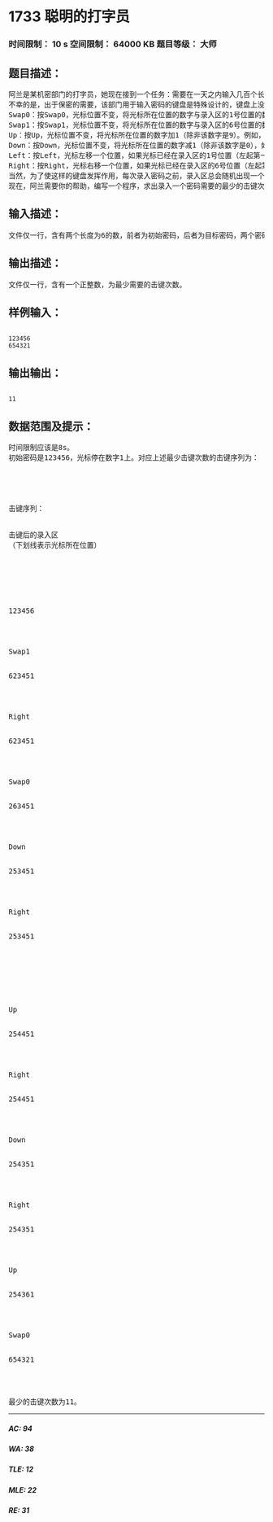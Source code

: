 # 1733 聪明的打字员   
### 时间限制： 10 s     空间限制： 64000 KB     题目等级： 大师  
## 题目描述：  

<pre>
阿兰是某机密部门的打字员，她现在接到一个任务：需要在一天之内输入几百个长度固定为6的密码。当然，她希望输入的过程中敲击键盘的总次数越少越好。
不幸的是，出于保密的需要，该部门用于输入密码的键盘是特殊设计的，键盘上没有数字键，而只有以下六个键：Swap0, Swap1, Up, Down, Left, Right，为了说明这6个键的作用，我们先定义录入区的6个位置的编号，从左至右依次为1，2，3，4，5，6。下面列出每个键的作用：
Swap0：按Swap0，光标位置不变，将光标所在位置的数字与录入区的1号位置的数字（左起第一个数字）交换。如果光标已经处在录入区的1号位置，则按Swap0键之后，录入区的数字不变；
Swap1：按Swap1，光标位置不变，将光标所在位置的数字与录入区的6号位置的数字（左起第六个数字）交换。如果光标已经处在录入区的6号位置，则按Swap1键之后，录入区的数字不变；
Up：按Up，光标位置不变，将光标所在位置的数字加1（除非该数字是9）。例如，如果光标所在位置的数字为2，按Up之后，该处的数字变为3；如果该处数字为9，则按Up之后，数字不变，光标位置也不变；
Down：按Down，光标位置不变，将光标所在位置的数字减1（除非该数字是0），如果该处数字为0，则按Down之后，数字不变，光标位置也不变；
Left：按Left，光标左移一个位置，如果光标已经在录入区的1号位置（左起第一个位置）上，则光标不动；
Right：按Right，光标右移一个位置，如果光标已经在录入区的6号位置（左起第六个位置）上，则光标不动。
当然，为了使这样的键盘发挥作用，每次录入密码之前，录入区总会随机出现一个长度为6的初始密码，而且光标固定出现在1号位置上。当巧妙地使用上述六个特殊键之后，可以得到目标密码，这时光标允许停在任何一个位置。
现在，阿兰需要你的帮助，编写一个程序，求出录入一个密码需要的最少的击键次数。
</pre>
  
  
## 输入描述：  

<pre>
文件仅一行，含有两个长度为6的数，前者为初始密码，后者为目标密码，两个密码之间用一个空格隔开。
</pre>
  
  
## 输出描述：  

<pre>
文件仅一行，含有一个正整数，为最少需要的击键次数。
</pre>
  
  
## 样例输入：  

<pre><code>
123456
654321
</code></pre>
  
  
## 输出输出：  

<pre><code>
11
</code></pre>
  
  
## 数据范围及提示：  

<pre>
时间限制应该是8s。
初始密码是123456，光标停在数字1上。对应上述最少击键次数的击键序列为：
 




击键序列：


击键后的录入区
（下划线表示光标所在位置）




 


123456




Swap1


623451




Right


623451




Swap0


263451




Down


253451




Right


253451








Up


254451




Right


254451




Down


254351




Right


254351




Up


254361




Swap0


654321




最少的击键次数为11。
</pre>
  
  
***  

##### AC: 94  
##### WA: 38  
##### TLE: 12  
##### MLE: 22  
##### RE: 31  
